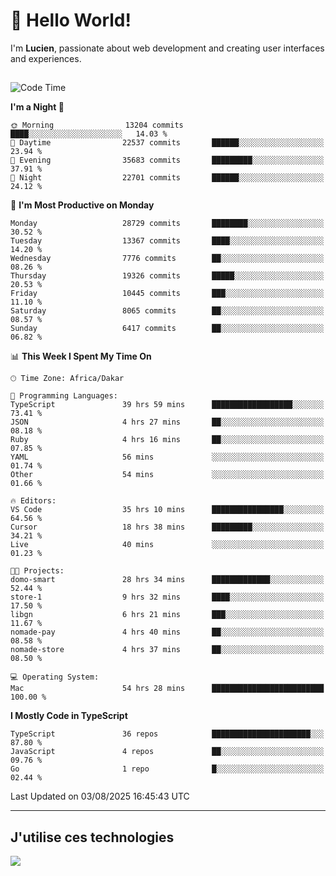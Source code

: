 # 👋 Hello World!

I'm **Lucien**, passionate about web development and creating user interfaces and experiences.

##

<!--START_SECTION:waka-->
![Code Time](http://img.shields.io/badge/Code%20Time-3%2C574%20hrs%2054%20mins-blue)

**I'm a Night 🦉** 

```text
🌞 Morning                13204 commits       ████░░░░░░░░░░░░░░░░░░░░░   14.03 % 
🌆 Daytime                22537 commits       ██████░░░░░░░░░░░░░░░░░░░   23.94 % 
🌃 Evening                35683 commits       █████████░░░░░░░░░░░░░░░░   37.91 % 
🌙 Night                  22701 commits       ██████░░░░░░░░░░░░░░░░░░░   24.12 % 
```
📅 **I'm Most Productive on Monday** 

```text
Monday                   28729 commits       ████████░░░░░░░░░░░░░░░░░   30.52 % 
Tuesday                  13367 commits       ████░░░░░░░░░░░░░░░░░░░░░   14.20 % 
Wednesday                7776 commits        ██░░░░░░░░░░░░░░░░░░░░░░░   08.26 % 
Thursday                 19326 commits       █████░░░░░░░░░░░░░░░░░░░░   20.53 % 
Friday                   10445 commits       ███░░░░░░░░░░░░░░░░░░░░░░   11.10 % 
Saturday                 8065 commits        ██░░░░░░░░░░░░░░░░░░░░░░░   08.57 % 
Sunday                   6417 commits        ██░░░░░░░░░░░░░░░░░░░░░░░   06.82 % 
```


📊 **This Week I Spent My Time On** 

```text
🕑︎ Time Zone: Africa/Dakar

💬 Programming Languages: 
TypeScript               39 hrs 59 mins      ██████████████████░░░░░░░   73.41 % 
JSON                     4 hrs 27 mins       ██░░░░░░░░░░░░░░░░░░░░░░░   08.18 % 
Ruby                     4 hrs 16 mins       ██░░░░░░░░░░░░░░░░░░░░░░░   07.85 % 
YAML                     56 mins             ░░░░░░░░░░░░░░░░░░░░░░░░░   01.74 % 
Other                    54 mins             ░░░░░░░░░░░░░░░░░░░░░░░░░   01.66 % 

🔥 Editors: 
VS Code                  35 hrs 10 mins      ████████████████░░░░░░░░░   64.56 % 
Cursor                   18 hrs 38 mins      █████████░░░░░░░░░░░░░░░░   34.21 % 
Live                     40 mins             ░░░░░░░░░░░░░░░░░░░░░░░░░   01.23 % 

🐱‍💻 Projects: 
domo-smart               28 hrs 34 mins      █████████████░░░░░░░░░░░░   52.44 % 
store-1                  9 hrs 32 mins       ████░░░░░░░░░░░░░░░░░░░░░   17.50 % 
libgn                    6 hrs 21 mins       ███░░░░░░░░░░░░░░░░░░░░░░   11.67 % 
nomade-pay               4 hrs 40 mins       ██░░░░░░░░░░░░░░░░░░░░░░░   08.58 % 
nomade-store             4 hrs 37 mins       ██░░░░░░░░░░░░░░░░░░░░░░░   08.50 % 

💻 Operating System: 
Mac                      54 hrs 28 mins      █████████████████████████   100.00 % 
```

**I Mostly Code in TypeScript** 

```text
TypeScript               36 repos            ██████████████████████░░░   87.80 % 
JavaScript               4 repos             ██░░░░░░░░░░░░░░░░░░░░░░░   09.76 % 
Go                       1 repo              █░░░░░░░░░░░░░░░░░░░░░░░░   02.44 % 
```




 Last Updated on 03/08/2025 16:45:43 UTC
<!--END_SECTION:waka-->
---

## J'utilise ces technologies

<p align="left">
  <a href="https://skillicons.dev">
    <img src="https://skillicons.dev/icons?i=ts,js,go,ruby,css,scss,tailwind,react,vite,nextjs,docker,figma,ableton" />
  </a>
</p>

